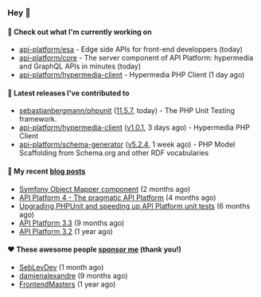 ### Hey 👋

#### 👷 Check out what I'm currently working on

- [api-platform/esa](https://github.com/api-platform/esa) - Edge side APIs for front-end developpers (today)
- [api-platform/core](https://github.com/api-platform/core) - The server component of API Platform: hypermedia and GraphQL APIs in minutes (today)
- [api-platform/hypermedia-client](https://github.com/api-platform/hypermedia-client) - Hypermedia PHP Client (1 day ago)

#### 🔭 Latest releases I've contributed to

- [sebastianbergmann/phpunit](https://github.com/sebastianbergmann/phpunit) ([11.5.7](https://github.com/sebastianbergmann/phpunit/releases/tag/11.5.7), today) - The PHP Unit Testing framework.
- [api-platform/hypermedia-client](https://github.com/api-platform/hypermedia-client) ([v1.0.1](https://github.com/api-platform/hypermedia-client/releases/tag/v1.0.1), 3 days ago) - Hypermedia PHP Client
- [api-platform/schema-generator](https://github.com/api-platform/schema-generator) ([v5.2.4](https://github.com/api-platform/schema-generator/releases/tag/v5.2.4), 1 week ago) - PHP Model Scaffolding from Schema.org and other RDF vocabularies

#### 📜 My recent [blog posts](https://soyuka.me)

- [Symfony Object Mapper component](https://soyuka.me/symfony-object-mapper-component/) (2 months ago)
- [API Platform 4 - The pragmatic API Platform](https://soyuka.me/api-platform-4-the-pragmatic-api-platform/) (4 months ago)
- [Upgrading PHPUnit and speeding up API Platform unit tests](https://soyuka.me/upgrading-phpunit-and-speeding-up-api-platform-unit-tests/) (6 months ago)
- [API Platform 3.3](https://soyuka.me/api-platform-3.3/) (9 months ago)
- [API Platform 3.2](https://soyuka.me/api-platform-3.2/) (1 year ago)

#### ❤️ These awesome people [sponsor me](https://github.com/sponsors/soyuka) (thank you!)

- [SebLevDev](https://github.com/SebLevDev) (1 month ago)
- [damienalexandre](https://github.com/damienalexandre) (9 months ago)
- [FrontendMasters](https://github.com/FrontendMasters) (1 year ago)
